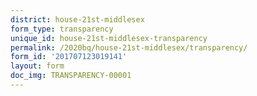 ```yaml
---
district: house-21st-middlesex
form_type: transparency
unique_id: house-21st-middlesex-transparency
permalink: /2020bq/house-21st-middlesex/transparency/
form_id: '201707123019141'
layout: form
doc_img: TRANSPARENCY-00001
---
```

